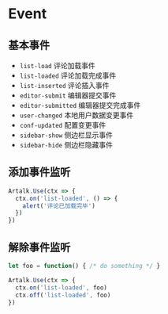 # Event

## 基本事件

- `list-load` 评论加载事件
- `list-loaded` 评论加载完成事件
- `list-inserted` 评论插入事件
- `editor-submit` 编辑器提交事件
- `editor-submitted` 编辑器提交完成事件
- `user-changed` 本地用户数据变更事件
- `conf-updated` 配置变更事件
- `sidebar-show` 侧边栏显示事件
- `sidebar-hide` 侧边栏隐藏事件

## 添加事件监听

```js
Artalk.Use(ctx => {
  ctx.on('list-loaded', () => {
    alert('评论已加载完毕')
  })
})
```

## 解除事件监听

```js
let foo = function() { /* do something */ }

Artalk.Use(ctx => {
  ctx.on('list-loaded', foo)
  ctx.off('list-loaded', foo)
})
```
